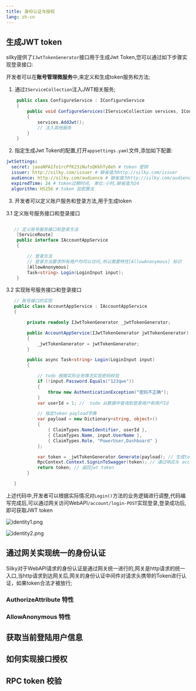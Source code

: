 ```yaml
---
title: 身份认证与授权
lang: zh-cn
---
```


## 生成JWT token

silky提供了`IJwtTokenGenerator`接口用于生成Jwt Token,您可以通过如下步骤实现登录接口:

开发者可以在**账号管理微服务**中,来定义和生成token服务和方法;

1. 通过`IServiceCollection`注入JWT相关服务;

```csharp
    public class ConfigureService : IConfigureService
    {
        public void ConfigureServices(IServiceCollection services, IConfiguration configuration)
        {
            services.AddJwt();
            // 注入其他服务
        }
    }
```

2. 指定生成Jwt Token的配置,打开`appsettings.yaml`文件,添加如下配置:

```yaml
jwtSettings:
  secret: jaoaNPA1fo1rcPfK23iNufsQKkhTy8eh # token 密钥
  issuer: http://silky.com/issuer # 缺省值为http://silky.com/issuer
  audience: http://silky.com/audience # 缺省值为http://silky.com/audience
  expiredTime: 24 # token过期时间, 单位:小时,缺省值为24
  algorithm: HS256 # token 加密算法
```

3. 开发者可以定义账户服务和登录方法,用于生成token

3.1 定义账号服务接口和登录接口

```csharp

   // 定义账号服务接口和登录方法
    [ServiceRoute]
    public interface IAccountAppService
    {

        // 登录方法
        // 登录方法要求所有用户均可以访问,所以需要特性[AllowAnonymous] 标识
        [AllowAnonymous]
        Task<string> Login(LoginInput input);
    }
```

3.2 实现账号服务接口和登录接口
```csharp
   // 账号接口的实现
   public class AccountAppService : IAccountAppService
   {

        private readonly IJwtTokenGenerator _jwtTokenGenerator;

        public AccountAppService(IJwtTokenGenerator jwtTokenGenerator)
        {
            _jwtTokenGenerator = jwtTokenGenerator;
        }

        public async Task<string> Login(LoginInput input)
        {

            // todo 根据实际业务情况实现密码校验
            if (!input.Password.Equals("123qwe"))
            {
                throw new AuthenticationException("密码不正确");
            }
            var userId = 1; //  todo 从数据中查询到登录用户和用户Id

            // 指定token payload字典
            var payload = new Dictionary<string, object>()
            {
                { ClaimTypes.NameIdentifier, userId },
                { ClaimTypes.Name, input.UserName },
                { ClaimTypes.Role, "PowerUser,Dashboard" }
            };

            var token = _jwtTokenGenerator.Generate(payload); // 生成token
            RpcContext.Context.SigninToSwagger(token); // 通过响应头 access-token 指定token,swagger可以自动登录
            return token; // 返回jwt token
        }

   }

```

上述代码中,开发者可以根据实际情况对`Login()`方法的业务逻辑进行调整,代码编写完成后,可以通过网关访问WebAPI`/account/login-POST`实现登录,登录成功后,即可获取JWT token

![identity1.png](/assets/imgs/identity1.png)

![identity2.png](/assets/imgs/identity2.png)



##  通过网关实现统一的身份认证

Silky对于WebAPI请求的身份认证是通过网关统一进行的,网关是http请求的统一入口,当http请求到达网关后,网关的身份认证中间件对请求头携带的Token进行认证，如果token合法才被放行;


### AuthorizeAttribute 特性

### AllowAnonymous 特性

## 获取当前登陆用户信息

## 如何实现接口授权

## RPC token 校验
